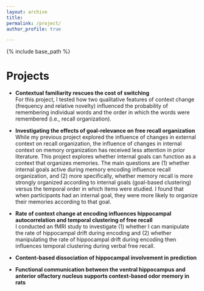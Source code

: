 ```yaml
---
layout: archive
title: 
permalink: /project/
author_profile: true

---
```


{% include base_path %}

Projects
======
* **Contextual familiarity rescues the cost of switching**  
For this project, I tested how two qualitative features of context change (frequency and relative novelty) influenced the probability of remembering individual words and the order in which the words were remembered (i.e., recall organization). 

* **Investigating the effects of goal-relevance on free recall organization**  
While my previous project explored the influence of changes in external context on recall organization, the influence of changes in internal context on memory organization has received less attention in prior literature. This project explores whether internal goals can function as a context that organizes memories. The main questions are (1) whether internal goals active during memory encoding influence recall organization, and (2) more specifically, whether memory recall is more strongly organized according to internal goals (goal-based clustering) versus the temporal order in which items were studied. I found that when participants had an internal goal, they were more likely to organize their memories according to that goal. 

* **Rate of context change at encoding influences hippocampal autocorrelation and temporal clustering of free recall**  
I conducted an fMRI study to investigate (1) whether I can manipulate the rate of hippocampal drift during encoding and (2) whether manipulating the rate of hippocampal drift during encoding then influences temporal clustering during verbal free recall.

* **Content-based dissociation of hippocampal involvement in prediction**

* **Functional communication between the ventral hippocampus and anterior olfactory nucleus supports context-based odor memory in rats**
